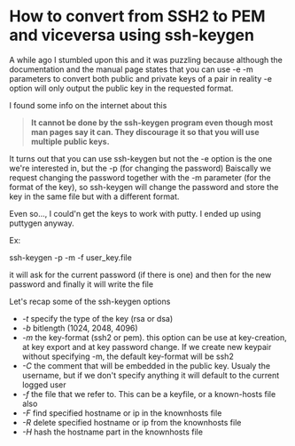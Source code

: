 # How to convert from SSH2 to PEM and viceversa using ssh-keygen

A while ago I stumbled upon this and it was puzzling because although the 
documentation and the manual page states that you can use -e -m parameters to convert
both public and private keys of a pair in reality -e option will only output the public
key in the requested format.

I found some info on the internet about this

> **It cannot be done by the ssh-keygen program even though most man pages say it can. They discourage it so that you will use multiple public keys.**

It turns out that you can use ssh-keygen but not the -e option is the one we're interested
in, but the -p (for changing the password)
Baiscally we request changing the password together with the -m parameter (for the format of the key), so ssh-keygen will change the password and store the key in the same file but with a different format. 


Even so..., I could'n get the keys to work with putty. I ended up using puttygen anyway.

Ex:

ssh-keygen -p -m -f user_key.file

it will ask for the current password (if there is one) and then for the new password
and finally it will write the file

Let's recap some of the ssh-keygen options

- *-t*	specify the type of the key (rsa or dsa)
- *-b*	bitlength (1024, 2048, 4096)
- *-m*	the key-format (ssh2 or pem). this option can be use at key-creation, at key export
and at key password change. If we create new keypair without specifying -m, the default key-format will be ssh2
- *-C*	the comment that will be embedded in the public key. Usualy the username, but if we don't specify anything it will default to the current logged user
- *-f* the file that we refer to. This can be a keyfile, or a known-hosts file also
- *-F* find specified hostname or ip in the knownhosts file
- *-R* delete specified hostname or ip from the knownhosts file 
- *-H* hash the hostname part in the knownhosts file
